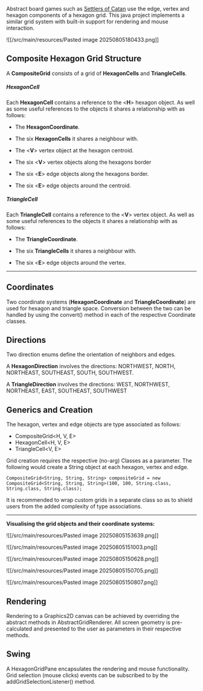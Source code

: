 Abstract board games such as [Settlers of Catan](https://en.wikipedia.org/wiki/Catan) use the edge, vertex and hexagon components of a hexagon grid. This java project implements a similar grid system with built-in support for rendering and mouse interaction.

![[/src/main/resources/Pasted image 20250805180433.png]]
## Composite Hexagon Grid Structure

A **CompositeGrid** consists of a grid of **HexagonCells** and **TriangleCells**.
##### HexagonCell
Each **HexagonCell** contains a reference to the \<**H**> hexagon object. As well as some useful references to the objects it shares a relationship with as follows:

- The **HexagonCoordinate**.

- The six **HexagonCells** it shares a neighbour with.

- The \<**V**> vertex object at the hexagon centroid.

- The six \<**V**> vertex objects along the hexagons border

- The six \<**E**> edge objects along the hexagons border.

- The six \<**E**> edge objects around the centroid.

##### TriangleCell
Each **TriangleCell** contains a reference to the \<**V**> vertex object. As well as some useful references to the objects it shares a relationship with as follows:

- The **TriangleCoordinate**.

- The six **TriangleCells** it shares a neighbour with.

- The six \<**E**> edge objects around the vertex.

---

## Coordinates
Two coordinate systems (**HexagonCoordinate** and **TriangleCoordinate**) are used for hexagon and triangle space. Conversion between the two can be handled by using the convert() method in each of the respective Coordinate classes.


## Directions
Two direction enums define the orientation of neighbors and edges.

A **HexagonDirection** involves the directions: NORTHWEST, NORTH, NORTHEAST, SOUTHEAST, SOUTH, SOUTHWEST.

A **TriangleDirection** involves the directions: WEST, NORTHWEST, NORTHEAST, EAST, SOUTHEAST, SOUTHWEST

## Generics and Creation
The hexagon, vertex and edge objects are type associated as follows:

- CompositeGrid<H, V, E>
- HexagonCell<H, V, E>
- TriangleCell<V, E>

Grid creation requires the respective (no-arg) Classes as a parameter. The following would create a String object at each hexagon, vertex and edge.

`CompositeGrid<String, String, String> compositeGrid = new CompositeGrid<String, String, String>(100, 100, String.class, String.class, String.class);`

It is recommended to wrap custom grids in a separate class so as to shield users from the added complexity of type associations.

---

**Visualising the grid objects and their coordinate systems:**

![[/src/main/resources/Pasted image 20250805153639.png]]

![[/src/main/resources/Pasted image 20250805151003.png]]

![[/src/main/resources/Pasted image 20250805150628.png]]

![[/src/main/resources/Pasted image 20250805150705.png]]

![[/src/main/resources/Pasted image 20250805150807.png]]

## Rendering
Rendering to a Graphics2D canvas can be achieved by overriding the abstract methods in AbstractGridRenderer. All screen geometry is pre-calculated and presented to the user as parameters in their respective methods.
## Swing
A HexagonGridPane encapsulates the rendering and mouse functionality.  Grid selection (mouse clicks) events can be subscribed to by the addGridSelectionListener() method.
